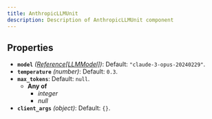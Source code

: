 ```yaml
---
title: AnthropicLLMUnit
description: Description of AnthropicLLMUnit component
---
```

## Properties

- **`model`** *([Reference[LLMModel]](/docs/components/llmmodel/overview/))*: Default: `"claude-3-opus-20240229"`.
- **`temperature`** *(number)*: Default: `0.3`.
- **`max_tokens`**: Default: `null`.
  - **Any of**
    - *integer*
    - *null*
- **`client_args`** *(object)*: Default: `{}`.
